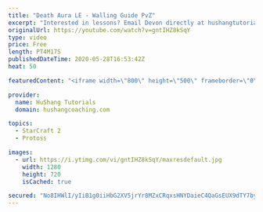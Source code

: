 ```yaml
---
title: "Death Aura LE - Walling Guide PvZ"
excerpt: "Interested in lessons? Email Devon directly at hushangtutorials@outlook.com ------------------------------------------------------------------------------------------------------- Want to support HuShang Tutorials directly? Patreon is a website where you can contribute a monthly donation that will help"
originalUrl: https://youtube.com/watch?v=gntIHZ8kSqY
type: video
price: Free
length: PT4M17S
publishedDateTime: 2020-05-28T16:53:42Z
heat: 50

featuredContent: "<iframe width=\"800\" height=\"500\" frameborder=\"0\" src=\"https://www.youtube.com/embed/gntIHZ8kSqY\" allow=\"accelerometer; autoplay; encrypted-media; gyroscope; picture-in-picture\" allowfullscreen></iframe>"

provider:
  name: HuShang Tutorials
  domain: hushangcoaching.com

topics:
  - StarCraft 2
  - Protoss

images:
  - url: https://i.ytimg.com/vi/gntIHZ8kSqY/maxresdefault.jpg
    width: 1280
    height: 720
    isCached: true

secured: "No8IHWlI/yIiB1g0iiHbG2XV5jrYr8MZxCRqxsHNYDaieC4QaGsEUX9dTY7byJKqgSsq1UB5rKqc1RhyOhT0p5WxQX3OAh7QF6TveXi5uyMnLMFEEQu8DgOZhMfjbNrgkdUYmar8HoxXFnX4NnR+VaQ2Hohi6sGMQIsU50M7ic1EnD2pZ2ZSc826mpgKhdFzbVwT6F9o6gvvDUy1LB4IzOVAubUEj9aobiT1tRWSXJmQI8rT6z52eL1+jR2Er8HkJfpOqyzZL1PF3HUl/OlozbY3nsf1af4R629EFmu0yYlECqfiDGWP+xlwCUFLDZWkem02M/QFcmOuQpN2Y1eVU3dUDjMveLgipUGennIJH4PO5+uqMqQu+jKjYQusLpNZp9oUdnsQMdUtSUDpPzCD9O60N/EvKMKlvIP74TZTfp0=;rzJPrkOoPirAQ6cd5qKEZg=="
---
```


